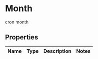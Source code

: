 

# Month

cron month

## Properties

| Name | Type | Description | Notes |
|------------ | ------------- | ------------- | -------------|



